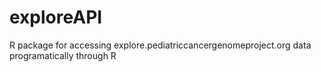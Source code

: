 exploreAPI
==========

R package for accessing explore.pediatriccancergenomeproject.org data programatically through R
